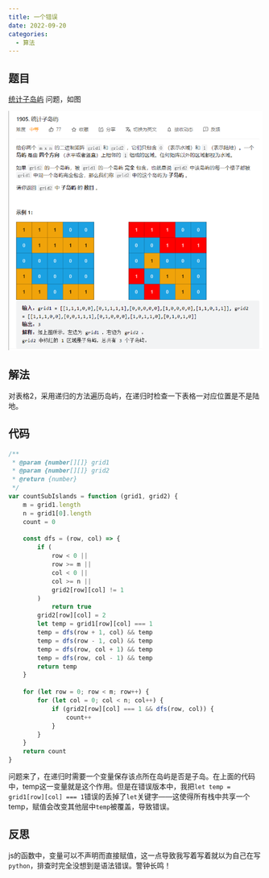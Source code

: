 ```yaml
---
title: 一个错误
date: 2022-09-20
categories:
  - 算法
---
```


## 题目

[统计子岛屿](https://leetcode.cn/problems/count-sub-islands/) 问题，如图

![](images/5ae123.png)

## 解法

对表格2，采用递归的方法遍历岛屿，在递归时检查一下表格一对应位置是不是陆地。

## 代码

```js
/**
 * @param {number[][]} grid1
 * @param {number[][]} grid2
 * @return {number}
 */
var countSubIslands = function (grid1, grid2) {
	m = grid1.length
	n = grid1[0].length
	count = 0

	const dfs = (row, col) => {
		if (
			row < 0 ||
			row >= m ||
			col < 0 ||
			col >= n ||
			grid2[row][col] != 1
		)
			return true
		grid2[row][col] = 2
		let temp = grid1[row][col] === 1
		temp = dfs(row + 1, col) && temp
		temp = dfs(row - 1, col) && temp
		temp = dfs(row, col + 1) && temp
		temp = dfs(row, col - 1) && temp
		return temp
	}

	for (let row = 0; row < m; row++) {
		for (let col = 0; col < n; col++) {
			if (grid2[row][col] === 1 && dfs(row, col)) {
				count++
			}
		}
	}
	return count
}
```

问题来了，在递归时需要一个变量保存该点所在岛屿是否是子岛。在上面的代码中，temp这一变量就是这个作用。但是在错误版本中，我把`let temp = grid1[row][col] === 1`错误的丢掉了`let`关键字——这使得所有栈中共享一个temp，赋值会改变其他层中`temp`被覆盖，导致错误。

## 反思

js的函数中，变量可以不声明而直接赋值，这一点导致我写着写着就以为自己在写`python`，排查时完全没想到是语法错误。警钟长鸣！
